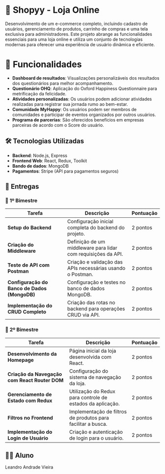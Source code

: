 # 🛒 Shopyy - Loja Online

Desenvolvimento de um e-commerce completo, incluindo cadastro de usuários, gerenciamento de produtos, carrinho de compras e uma tela exclusiva para administradores. Este projeto abrange as funcionalidades essenciais para uma loja online e utiliza um conjunto de tecnologias modernas para oferecer uma experiência de usuário dinâmica e eficiente.

# 🧩 Funcionalidades

- **Dashboard de resultados**: Visualizações personalizáveis dos resultados dos questionários para melhor acompanhamento.
- **Questionário OHQ**: Aplicação do Oxford Happiness Questionnaire para metrificação da felicidade.
- **Atividades personalizadas**: Os usuários podem adicionar atividades realizadas para registrar sua jornada rumo ao bem-estar.
- **Comunidade MyHappy**: Os usuários podem ser membros de comunidades e participar de eventos organizados por outros usuários.
- **Programa de parcerias**: São oferecidos benefícios em empresas parceiras de acordo com o Score do usuário.

## 🛠 Tecnologias Utilizadas

- **Backend**: Node.js, Express
- **Frontend Web**: React, Redux, Toolkit
- **Bando de dados**: MongoDB
- **Pagamentos**: Stripe (API para pagamentos seguros)

## 📅 Entregas

### 📍 **1º Bimestre**

| Tarefa                      | Descrição                                                   | Pontuação |
| --------------------------- | ----------------------------------------------------------- | --------- |
| **Setup do Backend**        | Configuração inicial completa do backend do projeto.        | 2 pontos  |
| **Criação do Middleware**   | Definição de um middleware para lidar com requisições da API. | 2 pontos  |
| **Teste de API com Postman**| Criação e validação das APIs necessárias usando o Postman.  | 2 pontos  |
| **Configuração do Banco de Dados (MongoDB)** | Configuração e testes no banco de dados MongoDB. | 2 pontos  |
| **Implementação do CRUD Completo** | Criação das rotas no backend para operações CRUD via API. | 2 pontos  |

### 📍 **2º Bimestre**

| Tarefa                      | Descrição                                                   | Pontuação |
| --------------------------- | ----------------------------------------------------------- | --------- |
| **Desenvolvimento da Homepage** | Página inicial da loja desenvolvida com React.         | 2 pontos  |
| **Criação da Navegação com React Router DOM** | Configuração do sistema de navegação da loja. | 2 pontos  |
| **Gerenciamento de Estado com Redux** | Utilização do Redux para controle de estados da aplicação. | 2 pontos |
| **Filtros no Frontend**     | Implementação de filtros de produtos para facilitar a busca. | 2 pontos  |
| **Implementação do Login de Usuário** | Criação e autenticação de login para o usuário. | 2 pontos  |

## 🧑‍💻 Aluno

Leandro Andrade Vieira
